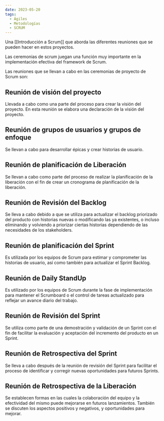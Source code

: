 ```yaml
---
date: 2023-05-20
tags:
  - Ágiles
  - Metodologías
  - SCRUM
---
```


Una [[Introducción a Scrum]] que aborda las diferentes reuniones que se pueden hacer en estos proyectos.

Las ceremonias de scrum juegan una función muy importante en la implementación efectiva del framework de Scrum.

Las reuniones que se llevan a cabo en las ceremonias de proyecto de Scrum son:
## Reunión de visión del proyecto
Llevada a cabo como una parte del proceso para crear la visión del proyecto. En esta reunión se elabora una declaración de la visión del proyecto.
## Reunión de grupos de usuarios y grupos de enfoque
Se llevan a cabo para desarrollar épicas y crear historias de usuario.
## Reunión de planificación de Liberación
Se llevan a cabo como parte del proceso de realizar la planificación de la liberación con el fin de crear un cronograma de planificación de la liberación.
## Reunión de Revisión del Backlog
Se lleva a cabo debido a que se utiliza para actualizar el backlog priorizado del producto con historias nuevas o modificando las ya existentes, o incluso eliminando y volviendo a priorizar ciertas historias dependiendo de las necesidades de los stakeholders.
## Reunión de planificación del Sprint
Es utilizada por los equipos de Scrum para estimar y comprometer las historias de usuario, así como también para actualizar el Sprint Backlog.
## Reunión de Daily StandUp
Es utilizado por los equipos de Scrum durante la fase de implementación para mantener el Scrumboard o el control de tareas actualizado para reflejar un avance diario del trabajo.
## Reunión de Revisión del Sprint
Se utiliza como parte de una demostración y validación de un Sprint con el fin de facilitar la evaluación y aceptación del incremento del producto en un Sprint.
## Reunión de Retrospectiva del Sprint
Se lleva a cabo después de la reunión de revisión del Sprint para facilitar el proceso de identificar y corregir nuevas oportunidades para futuros Sprints.
## Reunión de Retrospectiva de la Liberación
Se establecen formas en las cuales la colaboración del equipo y la efectividad del mismo puede mejorarse en futuros lanzamientos. También se discuten los aspectos positivos y negativos, y oportunidades para mejorar.